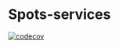 # Spots-services

[![codecov](https://codecov.io/gh/0xivanov/spots-services/branch/master/graph/badge.svg?token=8ZBQDUOOW0)](https://codecov.io/gh/0xivanov/spots-services)